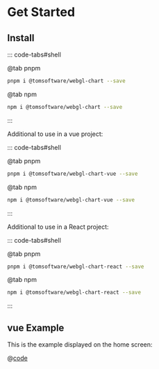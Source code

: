 # Get Started

## Install

::: code-tabs#shell

@tab pnpm
```bash
pnpm i @tomsoftware/webgl-chart --save
```

@tab npm
```bash
npm i @tomsoftware/webgl-chart --save
```
:::

Additional to use in a vue project:

::: code-tabs#shell

@tab pnpm
```bash
pnpm i @tomsoftware/webgl-chart-vue --save
```

@tab npm
```bash
npm i @tomsoftware/webgl-chart-vue --save
```
:::

Additional to use in a React project:

::: code-tabs#shell

@tab pnpm
```bash
pnpm i @tomsoftware/webgl-chart-react --save
```

@tab npm
```bash
npm i @tomsoftware/webgl-chart-react --save
```
:::



## vue Example
This is the example displayed on the home screen:

@[code](../examples/example-showcase.vue)

